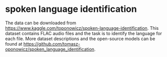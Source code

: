 # spoken language identification

The data can be downloaded from https://www.kaggle.com/toponowicz/spoken-language-identification. This dataset contains FLAC audio files and the task is to identify the language for each file. More dataset descriptions and the open-source models can be found at https://github.com/tomasz-oponowicz/spoken_language_identification.
